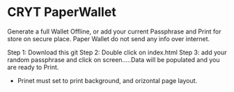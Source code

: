 # CRYT PaperWallet

Generate a full Wallet Offline, or add your current Passphrase and Print for store on secure place.
Paper Wallet do not send any info over internet.


Step 1: Download this git
Step 2: Double click on index.html
Step 3: add your random passphrase and click on screen.....Data will be populated and you are ready to Print.

* Prinet must set to print background, and orizontal page layout.
